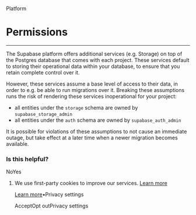 Platform

# Permissions

* * *

The Supabase platform offers additional services (e.g. Storage) on top of the Postgres database that comes with each project. These services default to storing their operational data within your database, to ensure that you retain complete control over it.

However, these services assume a base level of access to their data, in order to e.g. be able to run migrations over it. Breaking these assumptions runs the risk of rendering these services inoperational for your project:

- all entities under the `storage` schema are owned by `supabase_storage_admin`
- all entities under the `auth` schema are owned by `supabase_auth_admin`

It is possible for violations of these assumptions to not cause an immediate outage, but take effect at a later time when a newer migration becomes available.

### Is this helpful?

NoYes

1. We use first-party cookies to improve our services. [Learn more](https://supabase.com/privacy#8-cookies-and-similar-technologies-used-on-our-european-services)



   [Learn more](https://supabase.com/privacy#8-cookies-and-similar-technologies-used-on-our-european-services)•Privacy settings





   AcceptOpt outPrivacy settings